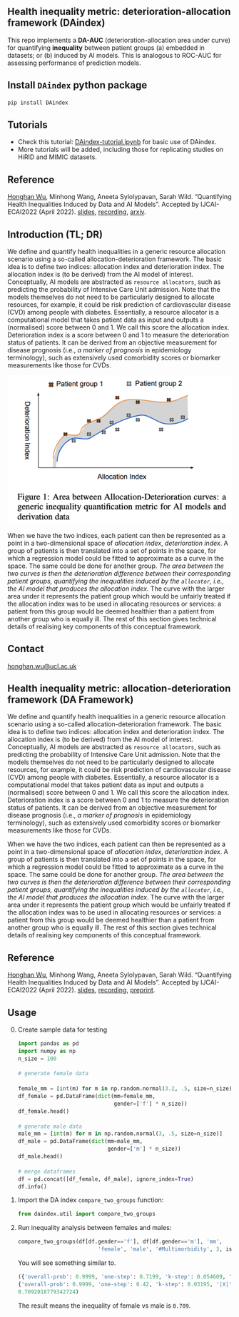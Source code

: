 ## Health inequality metric: deterioration-allocation framework (DAindex)
This repo implements a **DA-AUC** (deterioration-allocation area under curve) for quantifying **inequality** between patient groups (a) embedded in datasets; or (b) induced by AI models. This is analogous to ROC-AUC for assessing performance of prediction models.

## Install `DAindex` python package
```bash
pip install DAindex
```

## Tutorials
- Check this tutorial: [DAindex-tutorial.ipynb](./DAindex-tutorial.ipynb) for basic use of DAindex.
- More tutorials will be added, including those for replicating studies on HiRID and MIMIC datasets.

## Reference
[Honghan Wu](https://knowlab.github.io/), Minhong Wang, Aneeta Sylolypavan, Sarah Wild. “Quantifying Health Inequalities Induced by Data and AI Models”. Accepted by IJCAI-ECAI2022 (April 2022). [slides](https://www.ucl.ac.uk/research-it-services/sites/research_it_services/files/quantifying_health_inequalities_induced_by_data_and_ai_models_0.pdf), [recording](https://web.microsoftstream.com/video/568b2e88-5c21-466e-9bbf-63274048161d), [arxiv](https://arxiv.org/abs/2205.01066).

## Introduction (TL; DR)
We define and quantify health inequalities in a generic resource allocation scenario using a so-called allocation-deterioration framework. The basic idea is to define two indices: allocation index and deterioration index. The allocation index is (to be derived) from the AI model of interest. Conceptually, AI models are abstracted as `resource allocators`, such as predicting the probability of Intensive Care Unit admission. Note that the models themselves do not need to be particularly designed to allocate resources, for example, it could be risk prediction of cardiovascular disease (CVD) among people with diabetes. Essentially, a resource allocator is a computational model that takes patient data as input and outputs a (normalised) score between 0 and 1. We call this score the allocation index. Deterioration index is a score between 0 and 1 to measure the deterioration status of patients. It can be derived from an objective measurement for disease prognosis (i.e., *a marker of prognosis* in epidemiology terminology), such as extensively used comorbidity scores or biomarker measurements like those for CVDs.

![Figure 1](imgs/fig1.png)

When we have the two indices, each patient can then be represented as a point in a two-dimensional space of *allocation index*, *deterioration index*. A group of patients is then translated into a set of points in the space, for which a regression model could be fitted to approximate as a curve in the space. The same could be done for another group. *The area between the two curves is then the deterioration difference between their corresponding patient groups, quantifying the inequalities induced by the `allocator`, i.e., the AI model that produces the allocation index*. The curve with the larger area under it represents the patient group which would be unfairly treated if the allocation index was to be used in allocating resources or services: a patient from this group would be deemed healthier than a patient from another group who is equally ill. The rest of this section gives technical details of realising key components of this conceptual framework.

## Contact
honghan.wu@ucl.ac.uk


## Health inequality metric: allocation-deterioration framework (DA Framework)
We define and quantify health inequalities in a generic resource allocation scenario using a so-called allocation-deterioration framework. The basic idea is to define two indices: allocation index and deterioration index. The allocation index is (to be derived) from the AI model of interest. Conceptually, AI models are abstracted as `resource allocators`, such as predicting the probability of Intensive Care Unit admission. Note that the models themselves do not need to be particularly designed to allocate resources, for example, it could be risk prediction of cardiovascular disease (CVD) among people with diabetes. Essentially, a resource allocator is a computational model that takes patient data as input and outputs a (normalised) score between 0 and 1. We call this score the allocation index. Deterioration index is a score between 0 and 1 to measure the deterioration status of patients. It can be derived from an objective measurement for disease prognosis (i.e., *a marker of prognosis* in epidemiology terminology), such as extensively used comorbidity scores or biomarker measurements like those for CVDs.

When we have the two indices, each patient can then be represented as a point in a two-dimensional space of *allocation index*, *deterioration index*. A group of patients is then translated into a set of points in the space, for which a regression model could be fitted to approximate as a curve in the space. The same could be done for another group. *The area between the two curves is then the deterioration difference between their corresponding patient groups, quantifying the inequalities induced by the `allocator`, i.e., the AI model that produces the allocation index*. The curve with the larger area under it represents the patient group which would be unfairly treated if the allocation index was to be used in allocating resources or services: a patient from this group would be deemed healthier than a patient from another group who is equally ill. The rest of this section gives technical details of realising key components of this conceptual framework.

## Reference
[Honghan Wu](https://knowlab.github.io/), Minhong Wang, Aneeta Sylolypavan, Sarah Wild. “Quantifying Health Inequalities Induced by Data and AI Models”. Accepted by IJCAI-ECAI2022 (April 2022). [slides](https://www.ucl.ac.uk/research-it-services/sites/research_it_services/files/quantifying_health_inequalities_induced_by_data_and_ai_models_0.pdf), [recording](https://web.microsoftstream.com/video/568b2e88-5c21-466e-9bbf-63274048161d), [preprint](https://knowlab.github.io/preprints/DA-AUC-IJCAI22.pdf).

## Usage
0. Create sample data for testing
   ```python
   import pandas as pd
   import numpy as np
   n_size = 100
   
   # generate female data
   
   female_mm = [int(m) for m in np.random.normal(3.2, .5, size=n_size)]
   df_female = pd.DataFrame(dict(mm=female_mm,
                                 gender=['f'] * n_size))
   df_female.head()
   
   # generate male data
   male_mm = [int(m) for m in np.random.normal(3, .5, size=n_size)]
   df_male = pd.DataFrame(dict(mm=male_mm,
                               gender=['m'] * n_size))
   df_male.head()
   
   # merge dataframes
   df = pd.concat([df_female, df_male], ignore_index=True)
   df.info()   
   ```
1. Import the DA index `compare_two_groups` function:
    ```python
    from daindex.util import compare_two_groups
    ```
   
2. Run inequality analysis between females and males:
   ```python
   compare_two_groups(df[df.gender=='f'], df[df.gender=='m'], 'mm', 
                            'female', 'male', '#Multimorbidity', 3, is_discrete=True)
   ```
   You will see something similar to.
   ```python
   ({'overall-prob': 0.9999, 'one-step': 0.7199, 'k-step': 0.054609, '|X|': 100},
   {'overall-prob': 0.9999, 'one-step': 0.42, 'k-step': 0.03195, '|X|': 100},
   0.7092018779342724)
   ```
   The result means the inequality of female vs male is `0.709`.
